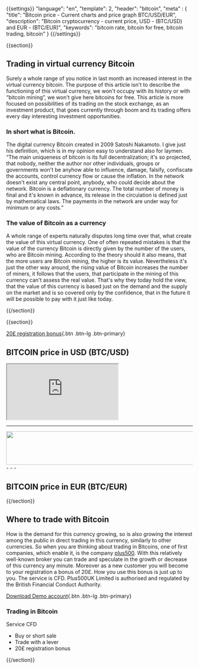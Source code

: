 {{settings}}
  "language": "en",
  "template": 2,
  "header": "bitcoin",
  "meta" : {
    "title": "Bitcoin price - Current charts and price graph BTC/USD/EUR",
    "description": "Bitcoin cryptocurrency - current price, USD - (BTC/USD) and EUR - (BTC/EUR)",
    "keywords": "bitcoin rate, bitcoin for free, bitcoin trading, bitcoin"
  }
{{/settings}}

{{section}}

## Trading in virtual currency Bitcoin

Surely a whole range of you notice in last month an increased interest in the virtual currency bitcoin.  The purpose of this article isn't to describe the functioning of this virtual currency, we won't occupy with its history or with “bitcoin mining”, we won't give here bitcoins for free. This article is more focused on possibilities of its trading on the stock exchange, as an investment product, that goes currently through boom and its trading offers every day interesting investment opportunities.

### In short what is Bitcoin.

The digital currency Bitcoin created in 2009 Satoshi Nakamoto. I give just his definition, which is in my opinion easy to understand also for laymen. “The main uniqueness of bitcoin is its full decentralization; it's so projected, that nobody, neither the author nor other individuals, groups or governments won't be anyhow able to influence, damage, falsify, confiscate the accounts, control currency flow or cause the inflation. In the network doesn't exist any central point, anybody, who could decide about the network. Bitcoin is a deflationary currency. The total number of money is final and it's known in advance, its release in the circulation is defined just by mathematical laws. The payments in the network are under way for minimum or any costs.”

### The value of Bitcoin as a currency

A whole range of experts naturally disputes long time over that, what create the value of this virtual currency. One of often repeated mistakes is that the value of the currency Bitcoin is directly given by the number of the users, who are Bitcoin mining. According to the theory should it also means, that the more users are Bitcoin mining, the higher is its value. Nevertheless it's just the other way around, the rising value of Bitcoin increases the number of miners, it follows that the users, that participate in the mining of this currency can't assess the real value. That's why they today hold the view, that the value of this currency is based just on the demand and the supply on the market and is so covered only by the confidence, that in the future it will be possible to pay with it just like today.

{{/section}}

{{section}}

[20£ registration bonus](http://www.plus500.com/en/StartTrading.aspx?id=66349&pl=2){.btn .btn-lg .btn-primary}

## BITCOIN price in USD **(BTC/USD)**

<div class="container kurz">
<a href="http://www.plus500.com/en/StartTrading.aspx?id=66349&tags=Bitcoin&pl=2"></a>
<a href="http://www.plus500.com/en/StartTrading.aspx?id=66349&tags=Bitcoin&pl=2"></a>
<iframe src="http://marketools.plus500.com/Widgets/InstrumentChartContainer?hl=en&cty=EN&id=66349&tags=widg+chart+litecoin&pl=2&instSymb=BTCUSD"></iframe>
</div>

- - -
<a href="http://serv.markets.com/promoRedirect?key=ej0xNDc1Njg5NiZsPTE0NzU2MzA5JnA9MTAxNjA%3D"  target="_blank">
 <img src="http://serv.markets.com/promoLoadDisplay?key=ej0xNDc1Njg5NiZsPTE0NzU2MzA5JnA9MTAxNjA%3D" width="970" height="90"/>
</a>
- - -

## BITCOIN price in EUR **(BTC/EUR)**

<!-- TradingView Widget BEGIN -->
<script type="text/javascript" src="https://d33t3vvu2t2yu5.cloudfront.net/tv.js"></script>
<script type="text/javascript">
new TradingView.widget({
  "width": 1150,
  "height": 400,
  "symbol": "BTCE:BTCEUR",
  "interval": "D",
  "timezone": "Etc/UTC",
  "theme": "White",
  "style": "1",
  "locale": "en",
  "toolbar_bg": "#f1f3f6",
  "allow_symbol_change": true,
  "hideideas": true,
  "show_popup_button": true,
  "popup_width": "1000",
  "popup_height": "650"
});
</script>
<!-- TradingView Widget END -->

{{/section}}

## Where to trade with Bitcoin

How is the demand for this currency growing, so is also growing the interest among the public in direct trading in this currency, similarly to other currencies. So when you are thinking about trading in Bitcoins, one of first companies, which enable it, is the company [plus500](http://www.forexsrovnavac.cz/en/plus500). With this relatively well-known broker you can trade and speculate in the growth or decrease of this currency any minute. Moreover as a new customer you will become to your registration a bonus of 20£. How you use this bonus is just up to you. The service is CFD. Plus500UK Limited is authorised and regulated by the British Financial Conduct Authority.

[Download Demo account](http://www.plus500.com/en/StartTrading.aspx?id=66349&pl=2){.btn .btn-lg .btn-primary}

### Trading in Bitcoin
Service CFD

 * Buy or short sale
 * Trade with a lever
 * 20£ registration bonus

{{/section}}